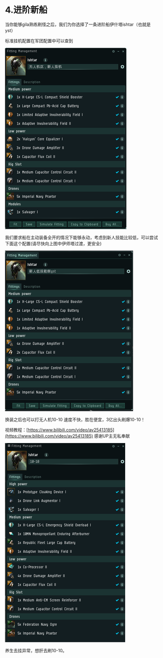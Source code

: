 # 4.进阶新船

当你能够gila熟练刷怪之后，我们为你选择了一条进阶船伊什塔ishtar（也就是yst）

标准挂机配置在军团配置中可以查到

![](../.gitbook/assets/yst_farming.png)

我们要求船在主动装备全开的情况下能够永动，考虑到新人技能比较低，可以尝试下面这个配置\(请尽快向上图中伊师塔过渡，更安全\)

![](../.gitbook/assets/yst_farming_low.png)

换装之后也可以打无人机10-10 速度不快，胜在便宜，3亿出头刷爆10-10！ 

视频教程：[https://www.bilibili.com/video/av25413185](https://www.bilibili.com/video/av25413185)   感谢UP主无私奉献

![](../.gitbook/assets/yst_10_10.png)

养生去挂异常，想肝去刷10-10。

